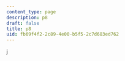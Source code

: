 ```yaml
---
content_type: page
description: p8
draft: false
title: p8
uid: fb69f4f2-2c89-4e00-b5f5-2c7d683ed762
---
```

j